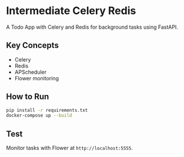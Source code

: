 # Intermediate Celery Redis

A Todo App with Celery and Redis for background tasks using FastAPI.

## Key Concepts
- Celery
- Redis
- APScheduler
- Flower monitoring

## How to Run
```sh
pip install -r requirements.txt
docker-compose up --build
```

## Test
Monitor tasks with Flower at `http://localhost:5555`.
